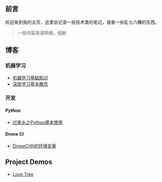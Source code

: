 ## 前言

欢迎来到我的主页，这里会记录一些技术类的笔记，或者一些乱七八糟的东西。

> 一些内容来源网络，侵删

## 博客

### 机器学习

- [机器学习基础知识](./posts/MachineLearning/ML-Basements.md)
- [深度学习基本概念](./posts/MachineLearning/DL-Basements.md)

### 开发

#### Python

- [烂笔头之Python基本使用](./posts/Development/Python/python_basic.md)

#### Drone CI

- [DroneCI中的环境变量](./posts/Development/DroneCI/DroneCI_envs.md)



## Project Demos

- [Love Tree](https://kunchiang.github.io/LoveTree/)

